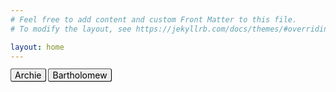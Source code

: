 ```yaml
---
# Feel free to add content and custom Front Matter to this file.
# To modify the layout, see https://jekyllrb.com/docs/themes/#overriding-theme-defaults

layout: home
---
```

<html lang="en">
  <head>
    <meta charset="utf-8">
    <meta http-equiv="X-UA-Compatible" content="IE=edge">
    <meta name="viewport" content="width=device-width, initial-scale=1">
    <style>
        a.button {
            padding: 1px 6px;
            border: 1px outset buttonborder;
            border-radius: 3px;
            color: buttontext;
            background-color: buttonface;
            text-decoration: none;
        }
    </style>
  </head>
  <body>
<a href="{{site.url}}/archie" class="button">Archie</a>
<a href="{{site.url}}/bartholomew" class="button">Bartholomew</a>
</body>
</html>
